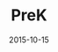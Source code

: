 ---
layout: staff
date: 2015-10-15
image: 
category: staff_lower
name: Ms. Kellogg
room: 113
title: PreK
email: aekellogg@cps.edu
---
